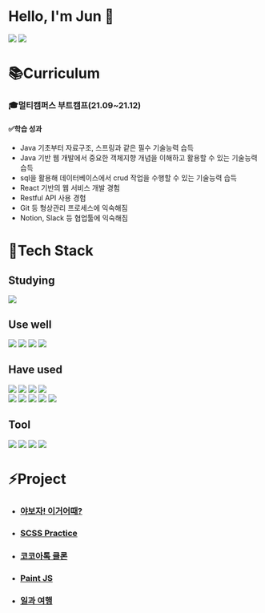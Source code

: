 # Hello, I'm Jun :pig:

[<img src="https://img.shields.io/badge/Mypage-B178EA?style=flat-square"/>](https://glowingjung.oopy.io/)  [<img src="https://img.shields.io/badge/LinkedIn-0074C2?style=flat-square&logo=LinkedIn&logoColor=white"/>](https://www.linkedin.com/in/%EC%98%81%EC%A4%80-%EC%A0%95-2416ab22a/)



# :books:Curriculum

### :mortar_board:멀티캠퍼스 부트캠프(21.09~21.12)

#### :white_check_mark:학습 성과

- Java 기초부터 자료구조, 스프링과 같은 필수 기술능력 습득
- Java 기반 웹 개발에서 중요한 객체지향 개념을 이해하고 활용할 수 있는 기술능력 습득 
- sql을 활용해 데이터베이스에서 crud 작업을 수행할 수 있는 기술능력 습득 
- React 기반의 웹 서비스 개발 경험 
- Restful API 사용 경험 
- Git 등 형상관리 프로세스에 익숙해짐 
- Notion, Slack 등 협업툴에 익숙해짐



# :scroll:Tech Stack

## Studying

<img src="https://img.shields.io/badge/Typescript-0074C2?style=flat-square&logo=Typescript&logoColor=white"/>	

## Use well

<img src="https://img.shields.io/badge/React-46CAF2?style=flat-square&logo=React&logoColor=white"/>  <img src="https://img.shields.io/badge/HTML-E96228?style=flat-square&logo=HTML5&logoColor=white"/>  <img src="https://img.shields.io/badge/CSS-0091D5?style=flat-square&logo=CSS3&logoColor=white"/>  <img src="https://img.shields.io/badge/Javascript-yellow?style=flat-square&logo=Javascript&logoColor=white"/>

## Have used

<img src="https://img.shields.io/badge/node.js-89BB3C?style=flat-square&logo=node.js&logoColor=white"/>  <img src="https://img.shields.io/badge/java-18252B?style=flat-square&logo=java&logoColor=white"/>  <img src="https://img.shields.io/badge/spring-67AA3C?style=flat-square&logo=spring&logoColor=white"/>  <img src="https://img.shields.io/badge/React Native-46CAF2?style=flat-square&logo=react&logoColor=white"/></br>
<img src="https://img.shields.io/badge/oracle-C61F22?style=flat-square&logo=oracle&logoColor=white"/>  <img src="https://img.shields.io/badge/mysql-417399?style=flat-square&logo=mysql&logoColor=white"/>  <img src="https://img.shields.io/badge/Firebase-F1BA00?style=flat-square&logo=firebase&logoColor=white"/> <img src="https://img.shields.io/badge/python-336D9A?style=flat-square&logo=python&logoColor=white"/> <img src="https://img.shields.io/badge/Sass-C45F92?style=flat-square&logo=sass&logoColor=white"/>

## Tool

<img src="https://img.shields.io/badge/Github-1A1D21?style=flat-square&logo=github&logoColor=white"/>  <img src="https://img.shields.io/badge/Slack-520C47?style=flat-square&logo=slack&logoColor=white"/>  <img src="https://img.shields.io/badge/notion-000000?style=flat-square&logo=notion&logoColor=white"/>  <img src="https://img.shields.io/badge/Postman-F16632?style=flat-square&logo=Postman&logoColor=white"/>	



# :zap:Project

- ### [야보자! 이거어때?](https://glowingjung.oopy.io/f524071d-d094-4a1e-a545-6d4266ccc68a)

- ### [SCSS Practice](https://glowingjung.oopy.io/3d4ac25d-9e3d-4e66-8fb2-0be6c65d7d43)

- ### [코코아톡 클론](https://glowingjung.oopy.io/acc17913-7de5-43e4-aa88-7c8eeefa4f58)

- ### [Paint JS](https://glowingjung.oopy.io/cf471c90-633c-404b-8523-a99a8eb49b85)

- ### [일과 여행](https://glowingjung.oopy.io/71e38f5d-f3a9-4719-bbc9-fbbecd6e4461)

